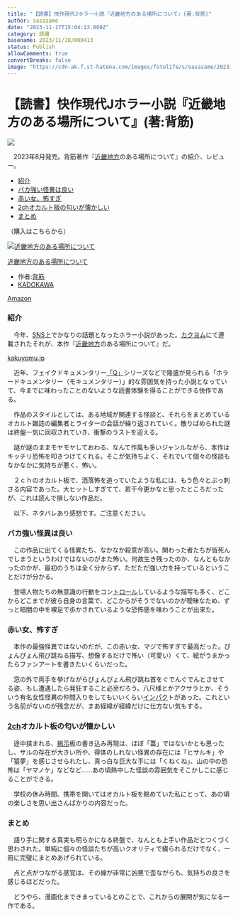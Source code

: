 ```yaml
---
title: "【読書】快作現代Jホラー小説『近畿地方のある場所について』(著:背筋)"
author: sasazame
date: "2023-11-17T15:04:13.000Z"
category: 読書
basename: 2023/11/18/000413
status: Publish
allowComments: true
convertBreaks: false
image: "https://cdn-ak.f.st-hatena.com/images/fotolife/s/sasazame/20231117/20231117225307.png"
---
```

# 【読書】快作現代Jホラー小説『近畿地方のある場所について』(著:背筋)

![](https://cdn-ak.f.st-hatena.com/images/fotolife/s/sasazame/20231117/20231117225307.png)

　2023年8月発売。背筋著作『[近畿地方](https://d.hatena.ne.jp/keyword/%B6%E1%B5%A6%C3%CF%CA%FD)のある場所について』の紹介、レビュー。

<!-- Extended Body -->

-   [紹介](#紹介)
-   [バカ強い怪異は良い](#バカ強い怪異は良い)
-   [赤い女、怖すぎ](#赤い女怖すぎ)
-   [2chオカルト板の匂いが懐かしい](#2chオカルト板の匂いが懐かしい)
-   [まとめ](#まとめ)

（購入はこちらから）

[![近畿地方のある場所について](https://m.media-amazon.com/images/I/51nvt9AC1jL._SL500_.jpg "近畿地方のある場所について")](https://www.amazon.co.jp/dp/4047375845?tag=mochig08-22&linkCode=ogi&th=1&psc=1)

[近畿地方のある場所について](https://www.amazon.co.jp/dp/4047375845?tag=mochig08-22&linkCode=ogi&th=1&psc=1)

-   作者:[背筋](https://d.hatena.ne.jp/keyword/%C7%D8%B6%DA)
-   [KADOKAWA](https://d.hatena.ne.jp/keyword/KADOKAWA)

[Amazon](https://www.amazon.co.jp/dp/4047375845?tag=mochig08-22&linkCode=ogi&th=1&psc=1)

### 紹介

　今年、[SNS](https://d.hatena.ne.jp/keyword/SNS)上でかなりの話題となったホラー小説があった。[カクヨム](https://d.hatena.ne.jp/keyword/%A5%AB%A5%AF%A5%E8%A5%E0)にて連載されたそれが、本作『[近畿地方](https://d.hatena.ne.jp/keyword/%B6%E1%B5%A6%C3%CF%CA%FD)のある場所について』だ。

[kakuyomu.jp](https://kakuyomu.jp/works/16817330652495155185)

　近年、フェイクドキュメンタリー[「Q」](https://d.hatena.ne.jp/keyword/%A1%D6Q%A1%D7)シリーズなどで隆盛が見られる「ホラードキュメンタリー（モキュメンタリー）」的な雰囲気を持った小説となっていて、今までに味わったことのないような読書体験を得ることができる快作である。

　作品のスタイルとしては、ある地域が関連する怪談と、それらをまとめているオカルト雑誌の編集者とライターの会話が繰り返されていく。散りばめられた謎は終盤一気に回収されていき、衝撃のラストを迎える。

　謎が謎のままモヤモヤしておわる、なんて作風も多いジャンルながら、本作はキッチリ恐怖を叩きつけてくれる。そこが気持ちよく、それでいて個々の怪談もなかなかに気持ちが悪く、怖い。

　２ｃｈのオカルト板で、洒落怖を追っていたような私には、もう色々とぶっ刺さる内容であった。大ヒットしすぎてて、若干今更かなと思ったところだったが、これは読んで損しない作品だ。

　以下、ネタバレあり感想です。ご注意ください。

### バカ強い怪異は良い

　この作品に出てくる怪異たち、なかなか殺意が高い。関わった者たちが皆死んでしまうというわけではないのがまた怖い。何故生き残ったのか、なんともなかったのかが、最初のうちは全く分からず、ただただ強い力を持っているということだけが分かる。

　登場人物たちの無意識の行動をコン[トロール](https://d.hatena.ne.jp/keyword/%A5%C8%A5%ED%A1%BC%A5%EB)しているような描写も多く、どこからどこまでが彼ら自身の言葉で、どこからがそうでないのかが曖昧なため、ずっと暗闇の中を裸足で歩かされているような恐怖感を味わうことが出来た。

### 赤い女、怖すぎ

　本作の最強怪異ではないのだが、この赤い女、マジで怖すぎで最高だった。ぴょんぴょん飛び跳ねる描写、想像するだけで怖い（可愛い）くて、絵がうまかったらファンアートを書きたいくらいだった。

　窓の外で両手を挙げながらぴょんぴょん飛び跳ね首をぐでんぐでんとさせてる姿、もし遭遇したら発狂すること必至だろう。八尺様とかアクサラとか、そういう有名女性怪異の仲間入りをしてもいいくらい[インパク](https://d.hatena.ne.jp/keyword/%A5%A4%A5%F3%A5%D1%A5%AF)トがあった。これという名前がないのが残念だが、まあ経緯が経緯だけに仕方ない気もする。

### [2ch](https://d.hatena.ne.jp/keyword/2ch)オカルト板の匂いが懐かしい

　途中挟まれる、[掲示](https://d.hatena.ne.jp/keyword/%B7%C7%BC%A8)板の書き込み再現は、ほぼ「蓋」ではないかとも思ったし、サルの存在が大きい所や、得体のしれない怪異の存在には「ヒサルキ」や「猿夢」を感じさせられたし、真っ白な巨大な手には「くねくね」、山の中の恐怖は「ヤマノケ」などなど……あの頃熱中した怪談の雰囲気をそこかしこに感じることができる。

　学校の休み時間、携帯を開いてはオカルト板を眺めていた私にとって、あの頃の楽しさを思い出さんばかりの内容だった。

### まとめ

　語り手に関する真実も明らかになる終盤で、なんとも上手い作品だとつくづく思わされた。単純に個々の怪談たちが高いクオリティで綴られるだけでなく、一冊に完璧にまとめあげられている。

　点と点がつながる感覚は、その線が非常に凶悪で歪ながらも、気持ちの良さを感じるほどだった。

　どうやら、漫画化まできまっているとのことで、これからの展開が気になる一作である。